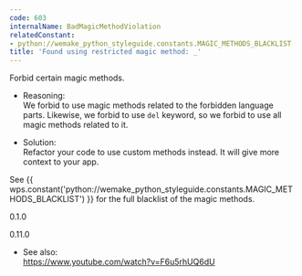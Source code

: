 ```yaml
---
code: 603
internalName: BadMagicMethodViolation
relatedConstant:
- python://wemake_python_styleguide.constants.MAGIC_METHODS_BLACKLIST
title: 'Found using restricted magic method: _'
---
```


Forbid certain magic methods.

  - Reasoning:  
    We forbid to use magic methods related to the forbidden language
    parts. Likewise, we forbid to use `del` keyword, so we forbid to use
    all magic methods related to it.

  - Solution:  
    Refactor your code to use custom methods instead. It will give more
    context to your app.

See {{ wps.constant('python://wemake_python_styleguide.constants.MAGIC_METHODS_BLACKLIST') }} for
the full blacklist of the magic methods.

<div class="versionadded">

0.1.0

</div>

<div class="versionchanged">

0.11.0

</div>

  - See also:  
    <https://www.youtube.com/watch?v=F6u5rhUQ6dU>